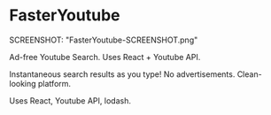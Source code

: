 # FasterYoutube
SCREENSHOT: "FasterYoutube-SCREENSHOT.png"

Ad-free Youtube Search. Uses React + Youtube API.

Instantaneous search results as you type!
No advertisements.
Clean-looking platform.

Uses React, Youtube API, lodash.
